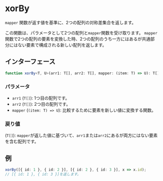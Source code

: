 # xorBy

`mapper` 関数が返す値を基準に、2つの配列の対称差集合を返します。

この関数は、パラメータとして2つの配列と`mapper`関数を受け取ります。
`mapper`関数で2つの配列の要素を変換した時、2つの配列のうち一方にはあるが共通部分にはない要素で構成される新しい配列を返します。

## インターフェース

```typescript
function xorBy<T, U>(arr1: T[], arr2: T[], mapper: (item: T) => U): T[];
```

### パラメータ

- `arr1` (`T[]`): 1つ目の配列です。
- `arr2` (`T[]`): 2つ目の配列です。
- `mapper` (`(item: T) => U`): 比較するために要素を新しい値に変換する関数。

### 戻り値

(`T[]`): `mapper`が返した値に基づいて、`arr1`または`arr2`にあるが両方にはない要素を含む配列です。

## 例

```typescript
xorBy([{ id: 1 }, { id: 2 }], [{ id: 2 }, { id: 3 }], x => x.id);
// [{ id: 1 }, { id: 3 }]を返します。
```
